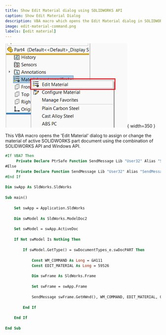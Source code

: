 ```yaml
---
title: Show Edit Material dialog using SOLIDWORKS API
caption: Show Edit Material Dialog
description: VBA macro which opens the Edit Material dialog in SOLIDWORKS part documents using SOLIDWORKS API and Windows API
image: edit-material-command.png
labels: [edit material]
---
```

![Edit material menu command in SOLIDWORKS part](edit-material-command.png){ width=350 }

This VBA macro opens the 'Edit Material' dialog to assign or change the material of active SOLIDWORKS part document using the combination of SOLIDWORKS API and Windows API.

~~~ vb
#If VBA7 Then
     Private Declare PtrSafe Function SendMessage Lib "User32" Alias "SendMessageA" (ByVal hWnd As Long, ByVal wMsg As Long, ByVal wParam As Long, lParam As Any) As Long
#Else
     Private Declare Function SendMessage Lib "User32" Alias "SendMessageA" (ByVal hWnd As Long, ByVal wMsg As Long, ByVal wParam As Long, lParam As Any) As Long
#End If

Dim swApp As SldWorks.SldWorks

Sub main()

    Set swApp = Application.SldWorks
    
    Dim swModel As SldWorks.ModelDoc2
    
    Set swModel = swApp.ActiveDoc
    
    If Not swModel Is Nothing Then
        
        If swModel.GetType() = swDocumentTypes_e.swDocPART Then
        
            Const WM_COMMAND As Long = &H111
            Const EDIT_MATERIAL As Long = 59526
            
            Dim swFrame As SldWorks.Frame
            
            Set swFrame = swApp.Frame
            
            SendMessage swFrame.GetHWnd(), WM_COMMAND, EDIT_MATERIAL, 0
        
        End If
        
    End If
    
End Sub
~~~


